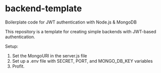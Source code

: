 # backend-template
Boilerplate code for JWT authentication with Node.js &amp; MongoDB

This repository is a template for creating simple backends with JWT-based authentication.

Setup:
1. Set the MongoURI in the server.js file
2. Set up a .env file with SECRET, PORT, and MONGO_DB_KEY variables
3. Profit.

